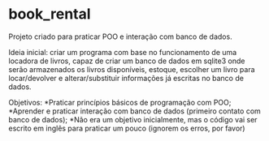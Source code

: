 # book_rental
Projeto criado para praticar POO e interação com banco de dados.

Ideia inicial: criar um programa com base no funcionamento de uma locadora de livros, capaz de criar um banco de dados em sqlite3 onde serão armazenados os livros disponíveis, estoque, escolher um livro para locar/devolver e alterar/substituir informações já escritas no banco de dados.

Objetivos:
*Praticar princípios básicos de programação com POO;
*Aprender e praticar interação com banco de dados (primeiro contato com banco de dados);
*Não era um objetivo inicialmente, mas o código vai ser escrito em inglês para praticar um pouco (ignorem os erros, por favor)
